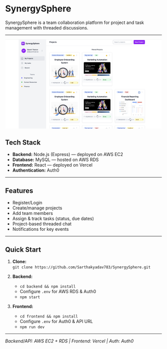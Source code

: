# SynergySphere

SynergySphere is a team collaboration platform for project and task management with threaded discussions.

---
![Dashboard](Dashboard.png)

## Tech Stack

- **Backend:** Node.js (Express) — deployed on AWS EC2
- **Database:** MySQL — hosted on AWS RDS
- **Frontend:** React — deployed on Vercel
- **Authentication:** Auth0

---

## Features

- Register/Login
- Create/manage projects
- Add team members
- Assign & track tasks (status, due dates)
- Project-based threaded chat
- Notifications for key events

---

## Quick Start

1. **Clone:**  
   `git clone https://github.com/Sarthakyadav783/SynergySphere.git`

2. **Backend:**  
   - `cd backend && npm install`
   - Configure `.env` for AWS RDS & Auth0
   - `npm start`

3. **Frontend:**  
   - `cd frontend && npm install`
   - Configure `.env` for Auth0 & API URL
   - `npm run dev`

---

*Backend/API: AWS EC2 + RDS | Frontend: Vercel | Auth: Auth0*
